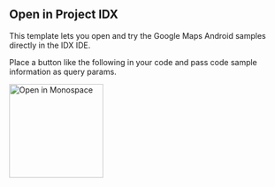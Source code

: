 ## Open in Project IDX 

This template lets you open and try the Google Maps Android samples directly in the IDX IDE. 

Place a button like the following in your code and pass code sample information as query params.


<a href="https://github.com/saranvd/open-in-idx-android-template">
  <img
    alt="Open in Monospace"
    src="https://www.gstatic.com/monospace/230815/openinprojectidx.png"
    width="170"
  />
</a>
